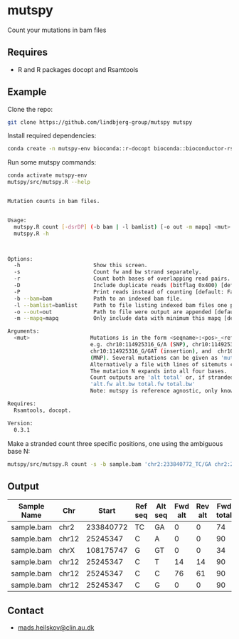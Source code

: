 # mutspy
Count your mutations in bam files

## Requires
- R and R packages docopt and Rsamtools

## Example
Clone the repo:
```bash
git clone https://github.com/lindbjerg-group/mutspy mutspy
```

Install required dependencies:
```bash
conda create -n mutspy-env bioconda::r-docopt bioconda::bioconductor-rsamtools
```

Run some mutspy commands:
```bash
conda activate mutspy-env
mutspy/src/mutspy.R --help


Mutation counts in bam files.


Usage:
  mutspy.R count [-dsrDP] (-b bam | -l bamlist) [-o out -m mapq] <mut>...
  mutspy.R -h



Options:
  -h                       Show this screen.
  -s                       Count fw and bw strand separately.
  -r                       Count both bases of overlapping read pairs.
  -D                       Include duplicate reads (bitflag 0x400) [default: False]
  -P                       Print reads instead of counting [default: False]
  -b --bam=bam             Path to an indexed bam file.
  -l --bamlist=bamlist     Path to file listing indexed bam files one per line.
  -o --out=out             Path to file were output are appended [default: stdout].
  -m --mapq=mapq           Only include data with minimum this mapq [default: 10].

Arguments:
  <mut>                   Mutations is in the form <seqname>:<pos>_<ref>/<alt>, 
                          e.g. chr10:114925316_G/A (SNP), chr10:114925316_GGT/G (deletion),
                          chr10:114925316_G/GAT (insertion), and  chr10:114925316_GGT/GAT 
                          (MNP). Several mutations can be given as 'mut1 mut2 mutn'.
                          Alternatively a file with lines of sitemuts can be given.
                          The mutation N expands into all four bases.
                          Count outputs are 'alt total' or, if stranded,
                          'alt.fw alt.bw total.fw total.bw'
                          Note: mutspy is reference agnostic, only knowns the read sequence.

Requires:
  Rsamtools, docopt.

Version:
  0.3.1 
```


Make a stranded count three specific positions, one using
the ambiguous base N:
```bash
mutspy/src/mutspy.R count -s -b sample.bam 'chr2:233840772_TC/GA chr2:233840775_T/N chrX:108175747_G/GT'
```

## Output

|Sample Name |Chr  |Start     |Ref seq |Alt seq |Fwd alt |Rev alt |Fwd total |Rev total |
|------------|-----|----------|--------|--------|--------|--------|----------|----------|
|sample.bam  |chr2 |233840772 |TC      |GA      |0       |0       |74        |69        |   
|sample.bam  |chr12|25245347  |C       |A       |0       |0       |90        |75        |
|sample.bam  |chrX |108175747 |G       |GT      |0       |0       |34        |43        |
|sample.bam  |chr12|25245347  |C       |T       |14      |14      |90        |75        |
|sample.bam  |chr12|25245347  |C       |C       |76      |61      |90        |75        |
|sample.bam  |chr12|25245347  |C       |G       |0       |0       |90        |75        |
 


## Contact
- mads.heilskov@clin.au.dk

